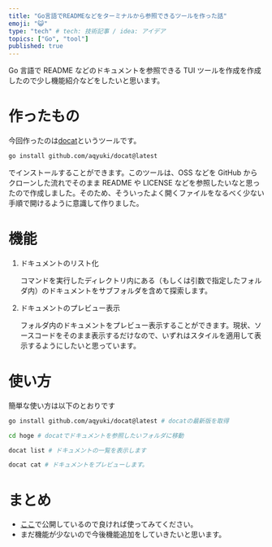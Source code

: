 ```yaml
---
title: "Go言語でREADMEなどをターミナルから参照できるツールを作った話"
emoji: "😺"
type: "tech" # tech: 技術記事 / idea: アイデア
topics: ["Go", "tool"]
published: true
---
```


Go 言語で README などのドキュメントを参照できる TUI ツールを作成を作成したので少し機能紹介などをしたいと思います。

# 作ったもの

今回作ったのは[docat](https://github.com/aqyuki/docat)というツールです。

```bash
go install github.com/aqyuki/docat@latest
```

でインストールすることができます。このツールは、OSS などを GitHub からクローンした流れでそのまま README や LICENSE などを参照したいなと思ったので作成しました。そのため、そういったよく開くファイルをなるべく少ない手順で開けるように意識して作りました。

# 機能

1. ドキュメントのリスト化

   コマンドを実行したディレクトリ内にある（もしくは引数で指定したフォルダ内）のドキュメントをサブフォルダを含めて探索します。

2. ドキュメントのプレビュー表示

   フォルダ内のドキュメントをプレビュー表示することができます。現状、ソースコードをそのまま表示するだけなので、いずれはスタイルを適用して表示するようにしたいと思っています。

# 使い方

簡単な使い方は以下のとおりです

```bash
go install github.com/aqyuki/docat@latest # docatの最新版を取得

cd hoge # docatでドキュメントを参照したいフォルダに移動

docat list # ドキュメントの一覧を表示します

docat cat # ドキュメントをプレビューします。
```

# まとめ

- [ここ](https://github.com/aqyuki/docat)で公開しているので良ければ使ってみてください。
- まだ機能が少ないので今後機能追加をしていきたいと思います。
